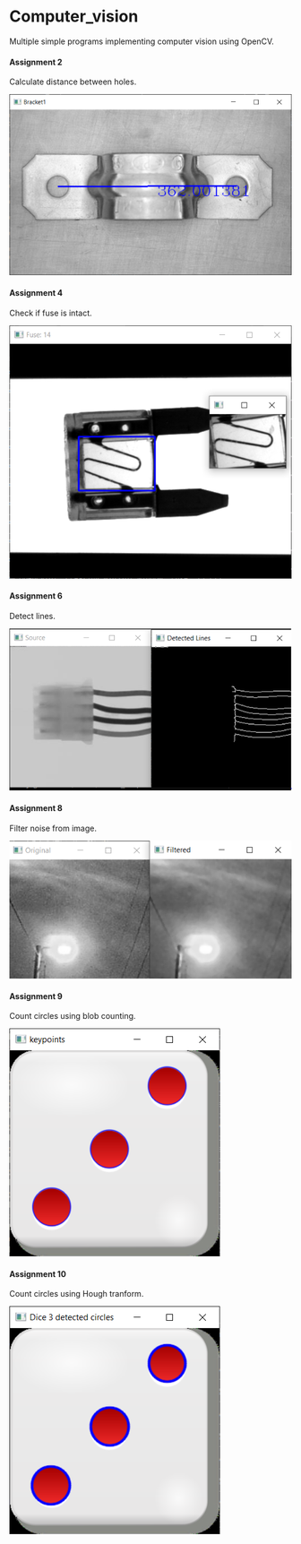 # Computer_vision

Multiple simple programs implementing computer vision using OpenCV.

#### Assignment 2
Calculate distance between holes.

![Assignment2](https://github.com/Emr-e-rim/Computer_vision/blob/main/img/Assignment2.PNG?raw=true)

#### Assignment 4
Check if fuse is intact.

![Assignment4](https://github.com/Emr-e-rim/Computer_vision/blob/main/img/Assignment4.PNG?raw=true)

#### Assignment 6
Detect lines.

![Assignment6](https://github.com/Emr-e-rim/Computer_vision/blob/main/img/Assignment6.PNG?raw=true)

#### Assignment 8
Filter noise from image.

![Assignment8](https://github.com/Emr-e-rim/Computer_vision/blob/main/img/Assignment8.PNG?raw=true)

#### Assignment 9
Count circles using blob counting.

![Assignment9](https://github.com/Emr-e-rim/Computer_vision/blob/main/img/Assignment9.PNG?raw=true)

#### Assignment 10
Count circles using Hough tranform.

![Assignment10](https://github.com/Emr-e-rim/Computer_vision/blob/main/img/Assignment10.PNG?raw=true)

